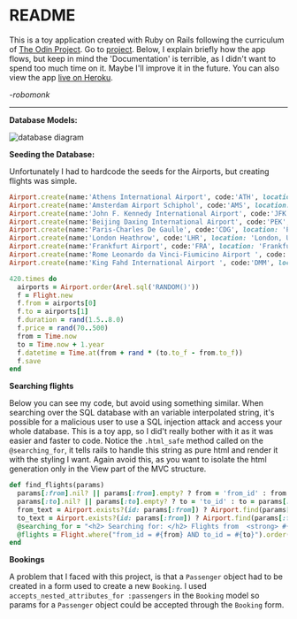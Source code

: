 # README

This is a toy application created with Ruby on Rails following the curriculum of [The Odin Project](https://theodingproject.com). Go to [project](https://www.theodinproject.com/courses/ruby-on-rails/lessons/building-advanced-forms?ref=lnav). 
Below, I explain briefly how the app flows, but keep in mind the 'Documentation' is terrible, as I didn't want to spend too much time on it. Maybe I'll improve it in the future. You can also view the app [live on Heroku](https://infinite-ridge-41115.herokuapp.com/).


*-robomonk*

***

**Database Models:**

![database diagram](https://i.imgur.com/SJjBC1m.jpg)

**Seeding the Database:**

Unfortunately I had to hardcode the seeds for the Airports, but creating flights was simple.

```Ruby
Airport.create(name:'Athens International Airport', code:'ATH', location: 'Athens, Greece')
Airport.create(name:'Amsterdam Airport Schiphol', code:'AMS', location: 'Amsterdam, Netherlands')
Airport.create(name:'John F. Kennedy International Airport', code:'JFK', location: 'New York, United States')
Airport.create(name:'Beijing Daxing International Airport', code:'PEK', location: 'Beijing, China')
Airport.create(name:'Paris-Charles De Gaulle', code:'CDG', location: 'Paris, France')
Airport.create(name:'London Heathrow', code:'LHR', location: 'London, United Kingdom')
Airport.create(name:'Frankfurt Airport', code:'FRA', location: 'Frankfurt, Switzerland')
Airport.create(name:'Rome Leonardo da Vinci-Fiumicino Airport ', code:'FCO', location: 'Rome, Italy')
Airport.create(name:'King Fahd International Airport ', code:'DMM', location: 'Qatif, Saudi Arabia')

420.times do
  airports = Airport.order(Arel.sql('RANDOM()'))
  f = Flight.new
  f.from = airports[0]
  f.to = airports[1]
  f.duration = rand(1.5..8.0)
  f.price = rand(70..500)
  from = Time.now
  to = Time.now + 1.year
  f.datetime = Time.at(from + rand * (to.to_f - from.to_f))
  f.save
end
```

**Searching flights**

Below you can see my code, but avoid using something similar. When searching over the SQL database with an variable interpolated string, it's possible for a malicious user to use a SQL injection attack and access your whole database. This is a toy app, so I did't really bother with it as it was easier and faster to code. Notice the `.html_safe` method called on the `@searching_for`, it tells rails to handle this string as pure html and render it with the styling I want. Again avoid this, as you want to isolate the html generation only in the View part of the MVC structure. 

```Ruby
def find_flights(params)
  params[:from].nil? || params[:from].empty? ? from = 'from_id' : from = params[:from]
  params[:to].nil? || params[:to].empty? ? to = 'to_id' : to = params[:to]
  from_text = Airport.exists?(id: params[:from]) ? Airport.find(params[:from]).code : 'ANYWHERE'
  to_text = Airport.exists?(id: params[:from]) ? Airport.find(params[:from]).code : 'ANYWHERE'
  @searching_for = "<h2> Searching for: </h2> Flights from  <strong> #{from_text} </strong>  to <strong> #{to_text} </strong".html_safe
  @flights = Flight.where("from_id = #{from} AND to_id = #{to}").order(:datetime)
end
```

**Bookings**

A problem that I faced with this project, is that a `Passenger` object had to be created in a form used to create a new `Booking`. I used `accepts_nested_attributes_for :passengers` in the `Booking` model so params for a `Passenger` object could be accepted through the `Booking` form.


